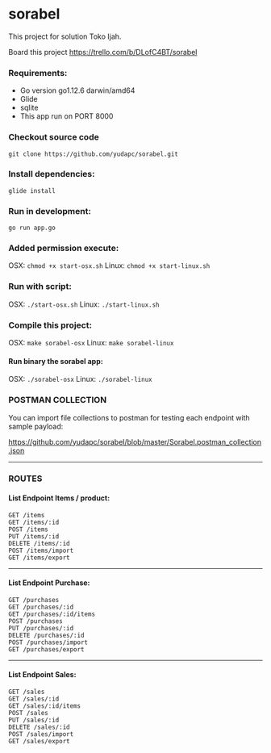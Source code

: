 # sorabel

This project for solution Toko Ijah.

Board this project https://trello.com/b/DLofC4BT/sorabel

### Requirements:

- Go version go1.12.6 darwin/amd64
- Glide
- sqlite
- This app run on PORT 8000


### Checkout source code

`git clone https://github.com/yudapc/sorabel.git`

### Install dependencies:

`glide install`

### Run in development:

`go run app.go`

### Added permission execute:

OSX: `chmod +x start-osx.sh`
Linux: `chmod +x start-linux.sh`

### Run with script:

OSX: `./start-osx.sh`
Linux: `./start-linux.sh`

### Compile this project:

OSX: `make sorabel-osx`
Linux: `make sorabel-linux`

#### Run binary the sorabel app:

OSX: `./sorabel-osx`
Linux: `./sorabel-linux`

### POSTMAN COLLECTION

You can import file collections to postman for testing each endpoint with sample payload:

https://github.com/yudapc/sorabel/blob/master/Sorabel.postman_collection.json

---

### ROUTES

#### List Endpoint Items / product:

```
GET /items
GET /items/:id
POST /items
PUT /items/:id
DELETE /items/:id
POST /items/import
GET /items/export
```

---

#### List Endpoint Purchase:

```
GET /purchases
GET /purchases/:id
GET /purchases/:id/items
POST /purchases
PUT /purchases/:id
DELETE /purchases/:id
POST /purchases/import
GET /purchases/export
```

---

#### List Endpoint Sales:

```
GET /sales
GET /sales/:id
GET /sales/:id/items
POST /sales
PUT /sales/:id
DELETE /sales/:id
POST /sales/import
GET /sales/export
```
